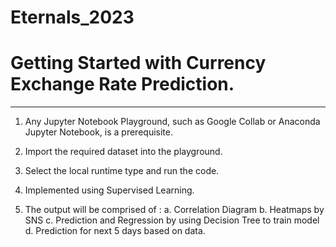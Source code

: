 # Eternals_2023

# Getting Started with Currency Exchange Rate Prediction.

---

1. Any Jupyter Notebook Playground, such as Google Collab or Anaconda Jupyter Notebook, is a prerequisite.

2. Import the required dataset into the playground.

3. Select the local runtime type and run the code.

4. Implemented using Supervised Learning.

5. The output will be comprised of :
  a. Correlation Diagram
  b. Heatmaps by SNS
  c. Prediction and Regression by using Decision Tree to train model
  d. Prediction for next 5 days based on data.
